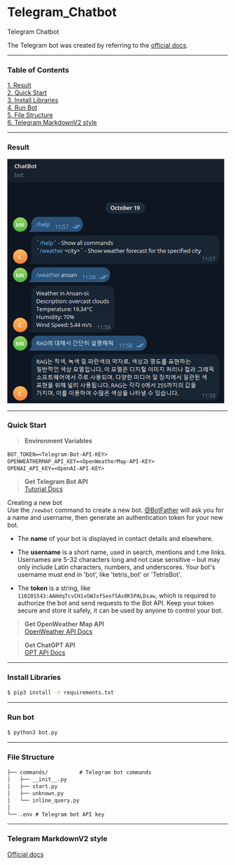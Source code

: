 # Telegram_Chatbot
Telegram Chatbot  

The Telegram bot was created by referring to the [official docs](https://docs.python-telegram-bot.org/en/v21.6/).  

---
### Table of Contents

[1. Result](#result)  
[2. Quick Start](#quick-start)  
[3. Install Libraries](#install-libraries)  
[4. Run Bot](#run-bot)  
[5. File Structure](#file-structure)  
[6. Telegram MarkdownV2 style](#telegram-markdownv2-style)  

---
### Result

![telegram bot chat image](./result/telegram_bot_chat.png)

---
### Quick Start
> **Environment Variables**  
```
BOT_TOKEN=<Telegram-Bot-API-KEY>
OPENWEATHERMAP_API_KEY=<OpenWeatherMap-API-KEY>
OPENAI_API_KEY=<OpenAI-API-KEY>
```

> **Get Telegram Bot API**  
[Tutorial Docs](https://core.telegram.org/bots/tutorial) 

Creating a new bot  
Use the `/newbot` command to create a new bot. [@BotFather](https://t.me/botfather) will ask you for a name and username, then generate an authentication token for your new bot.  

- The **name** of your bot is displayed in contact details and elsewhere.  

- The **username** is a short name, used in search, mentions and t.me links. Usernames are 5-32 characters long and not case sensitive – but may only include Latin characters, numbers, and underscores. Your bot's username must end in 'bot’, like 'tetris_bot' or 'TetrisBot'.  

- The **token** is a string, like `110201543:AAHdqTcvCH1vGWJxfSeofSAs0K5PALDsaw`, which is required to authorize the bot and send requests to the Bot API. Keep your token secure and store it safely, it can be used by anyone to control your bot.  
  
> **Get OpenWeather Map API**  
[OpenWeather API Docs](https://openweathermap.org/)  

> **Get ChatGPT API**  
[GPT API Docs](https://platform.openai.com/docs/api-reference/introduction)

---
### Install Libraries

```bash
$ pip3 install -r requirements.txt
```

---
### Run bot

```bash
$ python3 bot.py
```

---
### File Structure 

```
├── commands/          # Telegram bot commands
│   ├── __init__.py
│   ├── start.py
│   ├── unknown.py
│   └── inline_query.py
│
└── .env # Telegram bot API key
```

---
### Telegram MarkdownV2 style

[Official docs](https://core.telegram.org/bots/api#markdownv2-style)  
